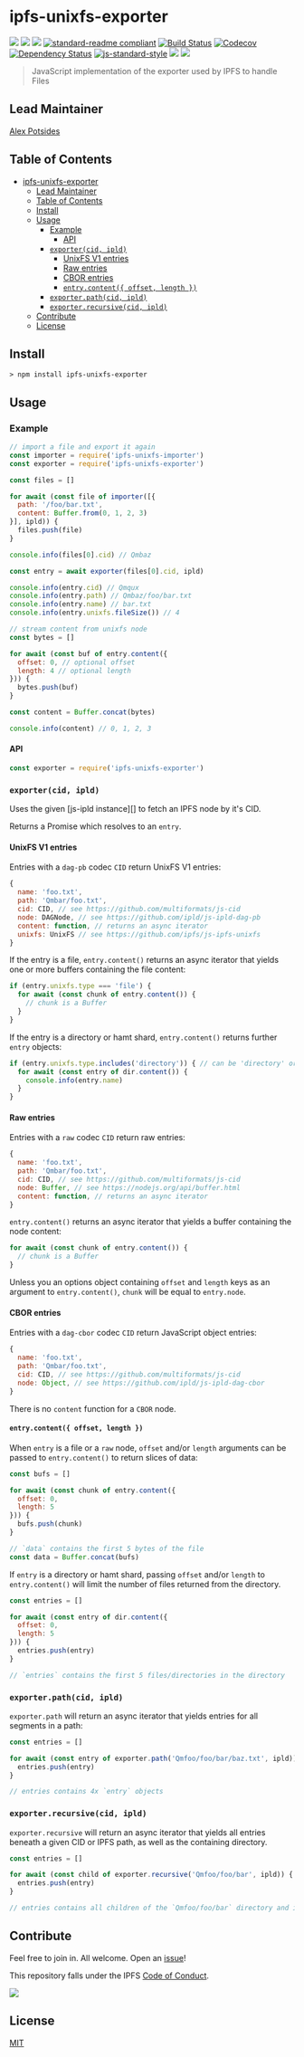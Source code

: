 # ipfs-unixfs-exporter

[![](https://img.shields.io/badge/made%20by-Protocol%20Labs-blue.svg?style=flat-square)](http://ipn.io)
[![](https://img.shields.io/badge/project-IPFS-blue.svg?style=flat-square)](http://ipfs.io/)
[![](https://img.shields.io/badge/freenode-%23ipfs-blue.svg?style=flat-square)](http://webchat.freenode.net/?channels=%23ipfs)
[![standard-readme compliant](https://img.shields.io/badge/standard--readme-OK-green.svg?style=flat-square)](https://github.com/RichardLitt/standard-readme)
[![Build Status](https://flat.badgen.net/travis/ipfs/js-ipfs-unixfs-exporter)](https://travis-ci.com/ipfs/js-ipfs-unixfs-exporter)
[![Codecov](https://codecov.io/gh/ipfs/js-ipfs-unixfs-exporter/branch/master/graph/badge.svg)](https://codecov.io/gh/ipfs/js-ipfs-unixfs-exporter)
[![Dependency Status](https://david-dm.org/ipfs/js-ipfs-unixfs-exporter.svg?style=flat-square)](https://david-dm.org/ipfs/js-ipfs-unixfs-exporter)
[![js-standard-style](https://img.shields.io/badge/code%20style-standard-brightgreen.svg?style=flat-square)](https://github.com/feross/standard)
![](https://img.shields.io/badge/npm-%3E%3D3.0.0-orange.svg?style=flat-square)
![](https://img.shields.io/badge/Node.js-%3E%3D8.0.0-orange.svg?style=flat-square)

> JavaScript implementation of the exporter used by IPFS to handle Files

## Lead Maintainer

[Alex Potsides](https://github.com/achingbrain)

## Table of Contents

- [ipfs-unixfs-exporter](#ipfs-unixfs-exporter)
  - [Lead Maintainer](#lead-maintainer)
  - [Table of Contents](#table-of-contents)
  - [Install](#install)
  - [Usage](#usage)
    - [Example](#example)
      - [API](#api)
    - [`exporter(cid, ipld)`](#exportercid-ipld)
      - [UnixFS V1 entries](#unixfs-v1-entries)
      - [Raw entries](#raw-entries)
      - [CBOR entries](#cbor-entries)
      - [`entry.content({ offset, length })`](#entrycontent-offset-length)
    - [`exporter.path(cid, ipld)`](#exporterpathcid-ipld)
    - [`exporter.recursive(cid, ipld)`](#exporterrecursivecid-ipld)
  - [Contribute](#contribute)
  - [License](#license)

## Install

```
> npm install ipfs-unixfs-exporter
```

## Usage

### Example

```js
// import a file and export it again
const importer = require('ipfs-unixfs-importer')
const exporter = require('ipfs-unixfs-exporter')

const files = []

for await (const file of importer([{
  path: '/foo/bar.txt',
  content: Buffer.from(0, 1, 2, 3)
}], ipld)) {
  files.push(file)
}

console.info(files[0].cid) // Qmbaz

const entry = await exporter(files[0].cid, ipld)

console.info(entry.cid) // Qmqux
console.info(entry.path) // Qmbaz/foo/bar.txt
console.info(entry.name) // bar.txt
console.info(entry.unixfs.fileSize()) // 4

// stream content from unixfs node
const bytes = []

for await (const buf of entry.content({
  offset: 0, // optional offset
  length: 4 // optional length
})) {
  bytes.push(buf)
}

const content = Buffer.concat(bytes)

console.info(content) // 0, 1, 2, 3
```

#### API

```js
const exporter = require('ipfs-unixfs-exporter')
```

### `exporter(cid, ipld)`

Uses the given [js-ipld instance][] to fetch an IPFS node by it's CID.

Returns a Promise which resolves to an `entry`.

#### UnixFS V1 entries

Entries with a `dag-pb` codec `CID` return UnixFS V1 entries:

```javascript
{
  name: 'foo.txt',
  path: 'Qmbar/foo.txt',
  cid: CID, // see https://github.com/multiformats/js-cid
  node: DAGNode, // see https://github.com/ipld/js-ipld-dag-pb
  content: function, // returns an async iterator
  unixfs: UnixFS // see https://github.com/ipfs/js-ipfs-unixfs
}
```

If the entry is a file, `entry.content()` returns an async iterator that yields one or more buffers containing the file content:

```javascript
if (entry.unixfs.type === 'file') {
  for await (const chunk of entry.content()) {
    // chunk is a Buffer
  }
}
```

If the entry is a directory or hamt shard, `entry.content()` returns further `entry` objects:

```javascript
if (entry.unixfs.type.includes('directory')) { // can be 'directory' or 'hamt-sharded-directory'
  for await (const entry of dir.content()) {
    console.info(entry.name)
  }
}
```

#### Raw entries

Entries with a `raw` codec `CID` return raw entries:

```javascript
{
  name: 'foo.txt',
  path: 'Qmbar/foo.txt',
  cid: CID, // see https://github.com/multiformats/js-cid
  node: Buffer, // see https://nodejs.org/api/buffer.html
  content: function, // returns an async iterator
}
```

`entry.content()` returns an async iterator that yields a buffer containing the node content:

```javascript
for await (const chunk of entry.content()) {
  // chunk is a Buffer
}
```

Unless you an options object containing `offset` and `length` keys as an argument to `entry.content()`, `chunk` will be equal to `entry.node`.

#### CBOR entries

Entries with a `dag-cbor` codec `CID` return JavaScript object entries:

```javascript
{
  name: 'foo.txt',
  path: 'Qmbar/foo.txt',
  cid: CID, // see https://github.com/multiformats/js-cid
  node: Object, // see https://github.com/ipld/js-ipld-dag-cbor
}
```

There is no `content` function for a `CBOR` node.


#### `entry.content({ offset, length })`

When `entry` is a file or a `raw` node, `offset` and/or `length` arguments can be passed to `entry.content()` to return slices of data:

```javascript
const bufs = []

for await (const chunk of entry.content({
  offset: 0,
  length: 5
})) {
  bufs.push(chunk)
}

// `data` contains the first 5 bytes of the file
const data = Buffer.concat(bufs)
```

If `entry` is a directory or hamt shard, passing `offset` and/or `length` to `entry.content()` will limit the number of files returned from the directory.

```javascript
const entries = []

for await (const entry of dir.content({
  offset: 0,
  length: 5
})) {
  entries.push(entry)
}

// `entries` contains the first 5 files/directories in the directory
```

### `exporter.path(cid, ipld)`

`exporter.path` will return an async iterator that yields entries for all segments in a path:

```javascript
const entries = []

for await (const entry of exporter.path('Qmfoo/foo/bar/baz.txt', ipld)) {
  entries.push(entry)
}

// entries contains 4x `entry` objects
```

### `exporter.recursive(cid, ipld)`

`exporter.recursive` will return an async iterator that yields all entries beneath a given CID or IPFS path, as well as the containing directory.

```javascript
const entries = []

for await (const child of exporter.recursive('Qmfoo/foo/bar', ipld)) {
  entries.push(entry)
}

// entries contains all children of the `Qmfoo/foo/bar` directory and it's children
```

[dag API]: https://github.com/ipfs/interface-ipfs-core/blob/master/SPEC/DAG.md
[ipld-resolver instance]: https://github.com/ipld/js-ipld-resolver
[UnixFS]: https://github.com/ipfs/specs/tree/master/unixfs
[pull-stream]: https://www.npmjs.com/package/pull-stream

## Contribute

Feel free to join in. All welcome. Open an [issue](https://github.com/ipfs/js-ipfs-unixfs-exporter/issues)!

This repository falls under the IPFS [Code of Conduct](https://github.com/ipfs/community/blob/master/code-of-conduct.md).

[![](https://cdn.rawgit.com/jbenet/contribute-ipfs-gif/master/img/contribute.gif)](https://github.com/ipfs/community/blob/master/contributing.md)

## License

[MIT](LICENSE)
